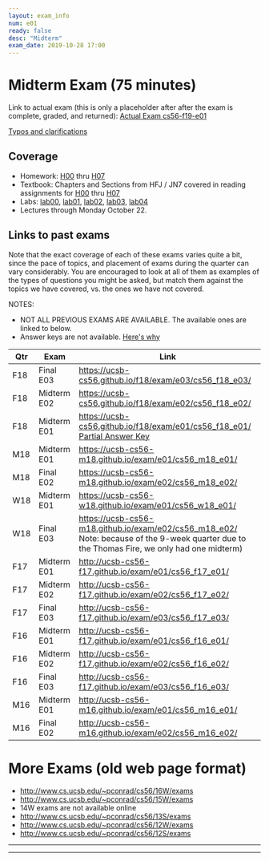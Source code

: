 ```yaml
---
layout: exam_info
num: e01
ready: false
desc: "Midterm"
exam_date: 2019-10-28 17:00
---
```



<div style="display:none;">  http://ucsb-cs56.github.io/f19/exam/e01
</div>

# Midterm Exam (75 minutes)

Link to actual exam (this is only a placeholder after after the exam is complete, graded,
and returned): [Actual Exam cs56-f19-e01](cs56-f19-e01/)


[Typos and clarifications](typos)


## Coverage

* Homework: [H00](/hwk/h00/) thru [H07](/hwk/h07/)
* Textbook: Chapters and Sections from HFJ / JN7 covered in reading assignments for [H00](/hwk/h00/) thru [H07](/hwk/h07/)
* Labs: [lab00](/lab/lab00), [lab01](/lab/lab01), [lab02](/lab/lab02), [lab03](/lab/lab03), [lab04](/lab/lab04)
* Lectures through Monday October 22.

## Links to past exams

Note that the exact coverage of each of these exams varies quite a bit, since the pace of topics, and placement of exams during the quarter can vary considerably.  You are encouraged to look at all of them as examples of the types of questions you might be asked, but
match them against the topics we have covered, vs. the ones we have not covered.

NOTES: 
* NOT ALL PREVIOUS EXAMS ARE AVAILABLE.    The available ones are linked to below.
* Answer keys are not available.  [Here's why](https://ucsb-cs56-pconrad.github.io/topics/course_policies_answer_keys/)


| Qtr |  Exam | Link |
|-----|-------|-------|
| F18 | Final E03 | <https://ucsb-cs56.github.io/f18/exam/e03/cs56_f18_e03/> 
| F18 | Midterm E02 | <https://ucsb-cs56.github.io/f18/exam/e02/cs56_f18_e02/> 
| F18 | Midterm E01 | <https://ucsb-cs56.github.io/f18/exam/e01/cs56_f18_e01/> <br> [Partial Answer Key](https://ucsb-cs56.github.io/f18/exam/e01/cs56_f18_e01/key/)
| M18 | Midterm E01 |  <https://ucsb-cs56-m18.github.io/exam/e01/cs56_m18_e01/> |
| M18 | Final E02 |  <https://ucsb-cs56-m18.github.io/exam/e02/cs56_m18_e02/> |
| W18 | Midterm E01 |  <https://ucsb-cs56-w18.github.io/exam/e01/cs56_w18_e01/> |
| W18 | Final E03 |  <https://ucsb-cs56-m18.github.io/exam/e02/cs56_m18_e02/>  <br>Note: because of the 9-week quarter due to the Thomas Fire, we only had one midterm) |
| F17 | Midterm E01 | <http://ucsb-cs56-f17.github.io/exam/e01/cs56_f17_e01/> |
| F17 | Midterm E02| <http://ucsb-cs56-f17.github.io/exam/e02/cs56_f17_e02/> |
| F17 | Final E03 | <http://ucsb-cs56-f17.github.io/exam/e03/cs56_f17_e03/> |
| F16 | Midterm E01 | <http://ucsb-cs56-f17.github.io/exam/e01/cs56_f16_e01/> |
| F16 | Midterm E02| <http://ucsb-cs56-f17.github.io/exam/e02/cs56_f16_e02/> |
| F16 | Final E03 | <http://ucsb-cs56-f17.github.io/exam/e03/cs56_f16_e03/> |
| M16 | Midterm E01 |  <http://ucsb-cs56-m16.github.io/exam/e01/cs56_m16_e01/> |
| M16 | Final E02 |  <http://ucsb-cs56-m16.github.io/exam/e02/cs56_m16_e02/> |

# More Exams (old web page format)

* <http://www.cs.ucsb.edu/~pconrad/cs56/16W/exams> 
* <http://www.cs.ucsb.edu/~pconrad/cs56/15W/exams>
* 14W exams are not available online
* <http://www.cs.ucsb.edu/~pconrad/cs56/13S/exams>
* <http://www.cs.ucsb.edu/~pconrad/cs56/12W/exams>
* <http://www.cs.ucsb.edu/~pconrad/cs56/12S/exams>
---



---

<div style="display:none;">  http://ucsb-cs56-f18.github.io/exam/e01 </div>
